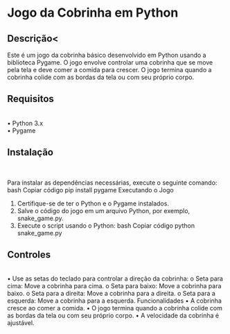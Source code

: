<h1>Jogo da Cobrinha em Python</h1>

<h2>Descrição<</h2>

Este é um jogo da cobrinha básico desenvolvido em Python usando a biblioteca Pygame. O jogo envolve controlar uma cobrinha que se move pela tela e deve comer a comida para crescer. O jogo termina quando a cobrinha colide com as bordas da tela ou com seu próprio corpo.

<h2>Requisitos</h2><br>
•	Python 3.x <br>
•	Pygame

<h2>Instalação</h2><br>

Para instalar as dependências necessárias, execute o seguinte comando:
bash
Copiar código
pip install pygame
Executando o Jogo
1.	Certifique-se de ter o Python e o Pygame instalados.
2.	Salve o código do jogo em um arquivo Python, por exemplo, snake_game.py.
3.	Execute o script usando o Python:
bash
Copiar código
python snake_game.py

<h2>Controles</h2><br>
•	Use as setas do teclado para controlar a direção da cobrinha:
o	Seta para cima: Move a cobrinha para cima.
o	Seta para baixo: Move a cobrinha para baixo.
o	Seta para a direita: Move a cobrinha para a direita.
o	Seta para a esquerda: Move a cobrinha para a esquerda.
Funcionalidades
•	A cobrinha cresce ao comer a comida.
•	O jogo termina quando a cobrinha colide com as bordas da tela ou com seu próprio corpo.
•	A velocidade da cobrinha é ajustável.

